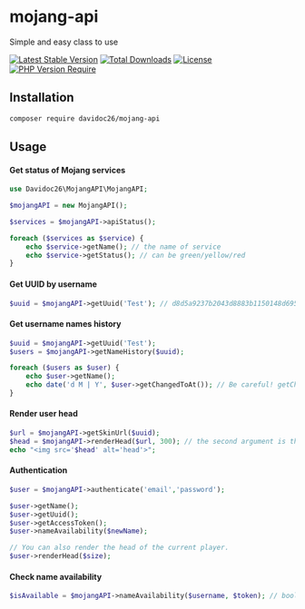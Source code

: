 # mojang-api

Simple and easy class to use

[![Latest Stable Version](http://poser.pugx.org/davidoc26/mojang-api/v)](https://packagist.org/packages/davidoc26/mojang-api) 
[![Total Downloads](http://poser.pugx.org/davidoc26/mojang-api/downloads)](https://packagist.org/packages/davidoc26/mojang-api) 
[![License](http://poser.pugx.org/davidoc26/mojang-api/license)](https://packagist.org/packages/davidoc26/mojang-api) 
[![PHP Version Require](http://poser.pugx.org/davidoc26/mojang-api/require/php)](https://packagist.org/packages/davidoc26/mojang-api)

## Installation

```bash
composer require davidoc26/mojang-api
```

## Usage

#### Get status of Mojang services

```php
use Davidoc26\MojangAPI\MojangAPI;

$mojangAPI = new MojangAPI();

$services = $mojangAPI->apiStatus();

foreach ($services as $service) {
    echo $service->getName(); // the name of service
    echo $service->getStatus(); // can be green/yellow/red
}
```

#### Get UUID by username

```php
$uuid = $mojangAPI->getUuid('Test'); // d8d5a9237b2043d8883b1150148d6955
```

#### Get username names history

```php
$uuid = $mojangAPI->getUuid('Test');
$users = $mojangAPI->getNameHistory($uuid);

foreach ($users as $user) {
    echo $user->getName();
    echo date('d M | Y', $user->getChangedToAt()); // Be careful! getChangedToAt() can return null
}
```

#### Render user head

```php
$url = $mojangAPI->getSkinUrl($uuid);
$head = $mojangAPI->renderHead($url, 300); // the second argument is the size of head
echo "<img src='$head' alt='head'>";
```

#### Authentication

```php
$user = $mojangAPI->authenticate('email','password');

$user->getName();
$user->getUuid();
$user->getAccessToken();
$user->nameAvailability($newName); 

// You can also render the head of the current player.
$user->renderHead($size);
```

#### Check name availability

```php
$isAvailable = $mojangAPI->nameAvailability($username, $token); // bool
```
